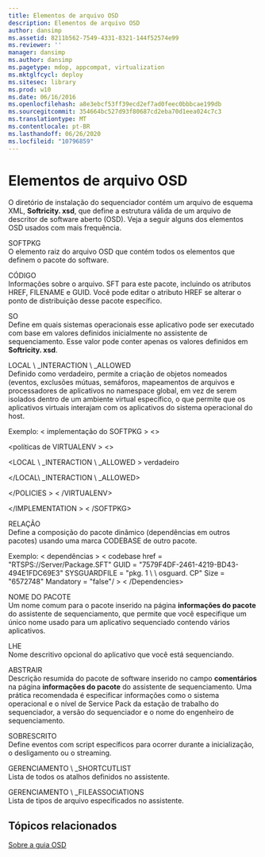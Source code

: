 ```yaml
---
title: Elementos de arquivo OSD
description: Elementos de arquivo OSD
author: dansimp
ms.assetid: 8211b562-7549-4331-8321-144f52574e99
ms.reviewer: ''
manager: dansimp
ms.author: dansimp
ms.pagetype: mdop, appcompat, virtualization
ms.mktglfcycl: deploy
ms.sitesec: library
ms.prod: w10
ms.date: 06/16/2016
ms.openlocfilehash: a8e3ebcf53ff39ecd2ef7ad0feec0bbbcae199db
ms.sourcegitcommit: 354664bc527d93f80687cd2eba70d1eea024c7c3
ms.translationtype: MT
ms.contentlocale: pt-BR
ms.lasthandoff: 06/26/2020
ms.locfileid: "10796859"
---
```

# Elementos de arquivo OSD


O diretório de instalação do sequenciador contém um arquivo de esquema XML, **Softricity. xsd**, que define a estrutura válida de um arquivo de descritor de software aberto (OSD). Veja a seguir alguns dos elementos OSD usados com mais frequência.

<a href="" id="softpkg"></a>SOFTPKG  
O elemento raiz do arquivo OSD que contém todos os elementos que definem o pacote do software.

<a href="" id="codebase"></a>CÓDIGO  
Informações sobre o arquivo. SFT para este pacote, incluindo os atributos HREF, FILENAME e GUID. Você pode editar o atributo HREF se alterar o ponto de distribuição desse pacote específico.

<a href="" id="os"></a>SO  
Define em quais sistemas operacionais esse aplicativo pode ser executado com base em valores definidos inicialmente no assistente de sequenciamento. Esse valor pode conter apenas os valores definidos em **Softricity. xsd**.

<a href="" id="local-interaction-allowed"></a>LOCAL \ _INTERACTION \ _ALLOWED  
Definido como verdadeiro, permite a criação de objetos nomeados (eventos, exclusões mútuas, semáforos, mapeamentos de arquivos e processadores de aplicativos no namespace global, em vez de serem isolados dentro de um ambiente virtual específico, o que permite que os aplicativos virtuais interajam com os aplicativos do sistema operacional do host.

Exemplo: &lt; implementação do SOFTPKG &gt; &lt;&gt;

&lt;políticas de VIRTUALENV &gt; &lt;&gt;

&lt;LOCAL \ _INTERACTION \ _ALLOWED &gt; verdadeiro

&lt;/LOCAL\ _INTERACTION \ _ALLOWED&gt;

&lt;/POLICIES &gt; &lt; /VIRTUALENV&gt;

&lt;/IMPLEMENTATION &gt; &lt; /SOFTPKG&gt;

<a href="" id="dependencies"></a>RELAÇÃO  
Define a composição do pacote dinâmico (dependências em outros pacotes) usando uma marca CODEBASE de outro pacote.

Exemplo: &lt; dependências &gt; &lt; codebase href = "RTSPS://Server/Package.SFT" GUID = "7579F4DF-2461-4219-BD43-494E1FDC69E3" SYSGUARDFILE = "pkg. 1 \ \ osguard. CP" Size = "6572748" Mandatory = "false"/ &gt; &lt; /Dependencies&gt;

<a href="" id="package-name"></a>NOME DO PACOTE  
Um nome comum para o pacote inserido na página **informações do pacote** do assistente de sequenciamento, que permite que você especifique um único nome usado para um aplicativo sequenciado contendo vários aplicativos.

<a href="" id="title"></a>LHE  
Nome descritivo opcional do aplicativo que você está sequenciando.

<a href="" id="abstract"></a>ABSTRAIR  
Descrição resumida do pacote de software inserido no campo **comentários** na página **informações do pacote** do assistente de sequenciamento. Uma prática recomendada é especificar informações como o sistema operacional e o nível de Service Pack da estação de trabalho do sequenciador, a versão do sequenciador e o nome do engenheiro de sequenciamento.

<a href="" id="script"></a>SOBRESCRITO  
Define eventos com script específicos para ocorrer durante a inicialização, o desligamento ou o streaming.

<a href="" id="mgmt-shortcutlist"></a>GERENCIAMENTO \ _SHORTCUTLIST  
Lista de todos os atalhos definidos no assistente.

<a href="" id="mgmt-fileassociations"></a>GERENCIAMENTO \ _FILEASSOCIATIONS  
Lista de tipos de arquivo especificados no assistente.

## Tópicos relacionados


[Sobre a guia OSD](about-the-osd-tab.md)

 

 





